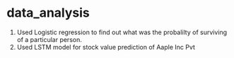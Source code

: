 # data_analysis
1. Used Logistic regression to find out what was the probalilty of surviving of a particular person.
2. Used LSTM model for stock value prediction of Aaple Inc Pvt
